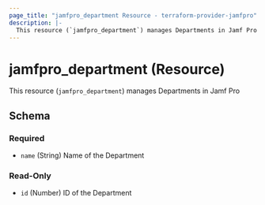 ```yaml
---
page_title: "jamfpro_department Resource - terraform-provider-jamfpro"
description: |-
  This resource (`jamfpro_department`) manages Departments in Jamf Pro
---
```


# jamfpro_department (Resource)

This resource (`jamfpro_department`) manages Departments in Jamf Pro

<!-- schema generated by tfplugindocs -->
## Schema

### Required

- `name` (String) Name of the Department

### Read-Only

- `id` (Number) ID of the Department